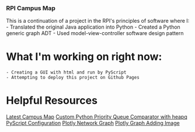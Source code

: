 ### RPI Campus Map
This is a continuation of a project in the RPI's principles of software where I:
    - Translated the original Java application into Python
    - Created a Python generic graph ADT
    - Used model-view-controller software design pattern

# What I'm working on right now:
    - Creating a GUI with html and run by PyScript
    - Attempting to deploy this project on Github Pages

# Helpful Resources
[Latest Campus Map](https://www.uslegalforms.com/form-library/86735-rpi-campus-map-2020)
[Custom Python Priority Queue Comparator with heapq](https://stackoverflow.com/questions/8875706/heapq-with-custom-compare-predicate)
[PyScript Configuration](https://docs.pyscript.net/2024.2.1/user-guide/configuration/)
[Plotly Network Graph](https://plotly.com/python/network-graphs/)
[Plotly Graph Adding Image](https://plotly.com/python/images/)